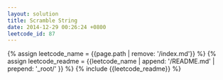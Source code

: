 ```yaml
---
layout: solution
title: Scramble String
date: 2014-12-29 00:26:24 +0800
leetcode_id: 87
---
```

{% assign leetcode_name = {{page.path | remove: '/index.md'}}  %}
{% assign leetcode_readme = {{leetcode_name | append: '/README.md' | prepend: '_root/' }}  %}
{% include {{leetcode_readme}} %}
